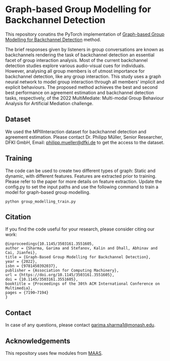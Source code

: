 # Graph-based Group Modelling for Backchannel Detection

This repository conatins the PyTorch implementation of <a href="https://ieeexplore.ieee.org/document/9511820">Graph-based Group Modelling for Backchannel Detection</a> method.

The brief responses given by listeners in group conversations are known as backchannels rendering the task of backchannel detection an essential facet of group interaction analysis. Most of the current backchannel detection studies explore various audio-visual cues for individuals. However, analysing all group members is of utmost importance for backchannel detection, like any group interaction. This study uses a graph neural network to model group interaction through all members' implicit and explicit behaviours. The proposed method achieves the best and second best performance on agreement estimation and backchannel detection tasks, respectively, of the 2022 MultiMediate: Multi-modal Group Behaviour Analysis for Artificial Mediation challenge.

## Dataset
We used the MPIIInteraction dataset for backchannel detection and agreement estimation. Please contact Dr. Philipp Müller, Senior Researcher, DFKI GmbH, Email: philipp.mueller@dfki.de to get the access to the dataset.

## Training
The code can be used to create two different types of graph: Static and dynamic, with different features. Features are extracted prior to training. Please refer to the paper for more details on feature extraction. Update the config.py to set the input paths and use the following command to train a model for graph-based group modelling.

```
python group_modelling_train.py
```

## Citation
If you find the code useful for your research, please consider citing our work:
```
@inproceedings{10.1145/3503161.3551605,
author = {Sharma, Garima and Stefanov, Kalin and Dhall, Abhinav and Cai, Jianfei},
title = {Graph-Based Group Modelling for Backchannel Detection},
year = {2022},
isbn = {9781450392037},
publisher = {Association for Computing Machinery},
url = {https://doi.org/10.1145/3503161.3551605},
doi = {10.1145/3503161.3551605},
booktitle = {Proceedings of the 30th ACM International Conference on Multimedia},
pages = {7190–7194}
}
```
## Contact
In case of any questions, please contact garima.sharma1@monash.edu.

## Acknowledgements
This repository uses few modules from <a href="[https://ieeexplore.ieee.org/document/9511820](https://github.com/fuankarion/maas)https://github.com/fuankarion/maas">MAAS</a>.
